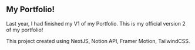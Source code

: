 ## My Portfolio!

Last year, I had finished my V1 of my Portfolio. This is my official version 2 of my portfolio!

This project created using NextJS, Notion API, Framer Motion, TailwindCSS.
